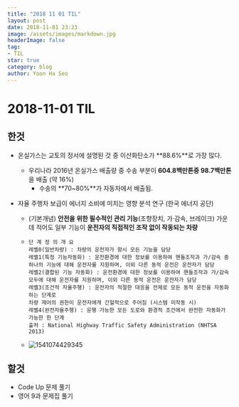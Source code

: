 ```yaml
---
title: "2018 11 01 TIL"
layout: post
date: 2018-11-01 23:23
image: /assets/images/markdown.jpg
headerImage: false
tag:
- TIL
star: true
category: blog
author: Yoon Ha Seo
---
```


# 2018-11-01 TIL

## 한것

- 온실가스는 교토의 정서에 설명된 것 중 이산화탄소가 **88.6%**로 가장 많다.
  - 우리나라 2016년 온실가스 배출량 중 수송 부분이 **604.8백만톤중 98.7백만톤**을 배출 (약 16%)
    - 수송의 **70~80%**가 자동차에서 배출됨.

- 자율 주행차 보급이 에너지 소비에 미치는 영향 분석 연구  (한국 에너지 공단)

  - (기본개념) **안전을 위한 필수적인 관리 기능**(조향장치, 가·감속, 브레이크) 가운데 적어도 일부 기능이 **운전자의 직접적인 조작 없이 작동되는 차량**

  - ```
    단 계 정 의 개 요
    레벨0(일반차량) : 차량의 운전자가 항시 모든 기능을 담당
    레벨1(특정 기능자동화) : 운전환경에 대한 정보를 이용하여 핸들조작과 가/감속 중 하나의 기능에 대해 운전자를 지원하며, 이외 다른 동적 운전은 운전자가 담당
    레벨2(결합된 기능 자동화) : 운전환경에 대한 정보를 이용하여 핸들조작과 가/감속 모두에 대해 운전자를 지원하며, 이외 다른 동적 운전은 운전자가 담당
    레벨3(조건적 자율주행) : 운전자의 적절한 대응을 전제로 모든 동적 운전을 자동화하는 단계로
    차량 제어의 권한이 운전자에게 간헐적으로 주어짐 (시스템 미작동 시)
    레벨4(완전자율주행) : 운행 가능한 모든 도로와 환경적 조건에서 완전한 자동화가 가능한 한 단계
    출처 : National Highway Traffic Safety Administration (NHTSA 2013)
    ```

  - ![1541074429345](https://user-images.githubusercontent.com/44470752/47860839-dea7ba80-de34-11e8-9253-7ea87e8e27de.PNG)

## 할것

- Code Up 문제 풀기
- 영어 9과 문제집 풀기